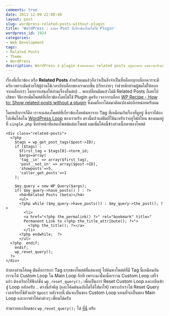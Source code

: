 ```yaml
---
comments: true
date: 2011-12-09 22:08:49
layout: post
slug: wordpress-related-posts-without-plugin
title: 'WordPress : แสดง Post ที่เกี่ยวข้องโดยไม่ใช้ Plugin'
wordpress_id: 1924
categories:
- Web Development
tags:
- Related Posts
- Theme
- WordPress
description: WordPress มี plugin ช่วยแสดงผล related posts อยู่มากมาย แต่ความจริงแล้ว เราสามารถเขียนเองได้ไม่ยากนัก วิธีที่ผมใช้คือเขียนลงไปใน theme เลย
---
```


เรื่องที่เกี่ยวข้อง หรือ **Related Posts** สำหรับผมแล้วถือว่าเป็นสิ่งจำเป็นที่บล็อกทุกบล็อกควรจะมีครับ เพราะมันช่วยให้ผู้อ่านใช้เวลากับบล็อกของเรามากขึ้น (เรียกง่ายๆ ว่าช่วยดักท่านผู้ชมไม่ให้ออกจากบล็อกเรา โดยการเสนอให้อ่านเรื่องอื่นต่อ) .. พอเปลี่ยนธีมแล้วไม่มี Related Posts ก็เลยไปเสิชหา วิธีการเพิ่มโพสต์ที่เกี่ยวข้องโดยไม่ใช้ Plugin ดูครับ เจอจากบล็อก [WP Recipe - How to: Show related posts without a plugin](http://www.wprecipes.com/how-to-show-related-posts-without-a-plugin) ซึ่งผมก็เอาโค้ดมาดัดแปลงต่ออีกหน่อยครับผม

โดยหลักการก็คือ เราจะแสดงโพสต์ที่เกี่ยวข้องโดยค้นหาจาก Tag ที่เหมือนกับเรื่องที่ดูอยู่ ซึ่งเราก็ต้องไปเพิ่มโค้ดใน [WordPress Loop](http://codex.wordpress.org/The_Loop) ของเราครับ ตรงนี้แล้วแต่ธีมที่ใช้นะครับว่าอยู่ไฟล์ไหน ของผมอยู่ที่ `single.php` ซึ่งทำหน้าที่แสดงโพสต์แต่ละโพสต์ ผมเพิ่มโค้ดนี้ข้างล่างเนื้อหาของโพสต์


<pre><code class="language-clike">&lt;div class="related-posts"&gt;
  &lt;?php
    $tags = wp_get_post_tags($post-&gt;ID);
    if ($tags) :
      $first_tag = $tags[0]-&gt;term_id;
      $args=array(
      'tag__in' =&gt; array($first_tag),
      'post__not_in' =&gt; array($post-&gt;ID),
      'showposts'=&gt;5,
      'caller_get_posts'=&gt;1
    );

    $my_query = new WP_Query($args);
    if( $my_query-&gt;have_posts() ) : ?&gt;
      &lt;h4&gt;Related Posts (beta)&lt;/h4&gt;
      &lt;ul&gt;
      &lt;?php while ($my_query-&gt;have_posts()) : $my_query-&gt;the_post(); ?&gt;
        &lt;li&gt;
        &lt;a href="&lt;?php the_permalink() ?&gt;" rel="bookmark" title="
        Permanent Link to &lt;?php the_title_attribute(); ?&gt;"&gt;
          &lt;?php the_title(); ?&gt;&lt;/a&gt;
        &lt;/li&gt;
      &lt;?php endwhile;  ?&gt;
      &lt;/ul&gt;
  &lt;?php  endif;
    endif;
    wp_reset_query();
  ?&gt;
&lt;/div&gt;</code></pre>

ถ้าลองอ่านโค้ดดู มันคือการเอา Tag แรกของโพสต์ที่แสดงอยู่ ไปค้นหาโพสต์ที่มี Tag นี้เหมือนกัน เราจะได้ Custom Loop ใน Main Loop อีกที เพราะฉะนั้นเมื่อเราวน Custom Loop เสร็จแล้ว ต้องเรียกใช้ฟังก์ชั่น `wp_reset_query();` เพื่อเป็นการ Reset Custom Loop และกลับเข้าสู่ Loop หลักครับ .. ตรงนี้สำคัญ (และโค้ดต้นฉบับไม่ได้ใส่มาให้) เพราะถ้าเราไม่ Reset Query เวลาเรียกใช้ตัวแปร `$post` หลังจากนี้ มันจะเป็นของ Custom Loop แทนที่จะเป็นของ Main Loop และอาจทำให้ค่าต่างๆ เพี้ยนได้ครับ

อ่านรายละเอียดของ `wp_reset_query();` ได้ [ที่นี่](http://codex.wordpress.org/Function_Reference/wp_reset_query) ครับ
